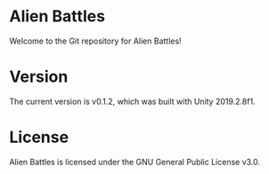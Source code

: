 # Alien Battles
Welcome to the Git repository for Alien Battles!

# Version
The current version is v0.1.2, which was built with Unity 2019.2.8f1.

# License
Alien Battles is licensed under the GNU General Public License v3.0.
